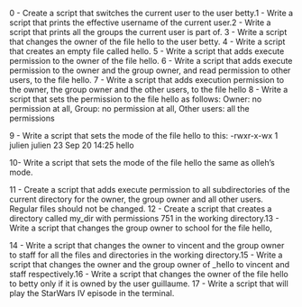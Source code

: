 0 - Create a script that switches the current user to the user betty.1 - Write a script that prints the effective username of the current user.2 - Write a script that prints all the groups the current user is part of. 3 - Write a script that changes the owner of the file hello to the user betty. 4 - Write a script that creates an empty file called hello. 5 - Write a script that adds execute permission to the owner of the file hello. 6 - Write a script that adds execute permission to the owner and the group owner, and read permission to other users, to the file hello. 7 - Write a script that adds execution permission to the owner, the group owner and the other users, to the file hello 8 - Write a script that sets the permission to the file hello as follows: Owner: no permission at all, Group: no permission at all, Other users: all the permissions

9 - Write a script that sets the mode of the file hello to this: -rwxr-x-wx 1 julien julien 23 Sep 20 14:25 hello



10- Write a script that sets the mode of the file hello the same as olleh’s mode.

11 - Create a script that adds execute permission to all subdirectories of the current directory for the owner, the group owner and all other users. Regular files should not be changed. 12 - Create a script that creates a directory called my_dir with permissions 751 in the working directory.13 - Write a script that changes the group owner to school for the file hello, 

 14 - Write a script that changes the owner to vincent and the group owner to staff for all the files and directories in the working directory.15 - Write a script that changes the owner and the group owner of _hello to vincent and staff respectively.16 - Write a script that changes the owner of the file hello to betty only if it is owned by the user guillaume. 17 - Write a script that will play the StarWars IV episode in the terminal.


